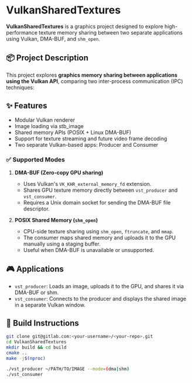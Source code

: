 # VulkanSharedTextures

**VulkanSharedTextures** is a graphics project designed to explore high-performance texture memory sharing between two separate applications using Vulkan, DMA-BUF, and `shm_open`.

## 📦 Project Description

This project explores **graphics memory sharing between applications using the Vulkan API**, comparing two inter-process communication (IPC) techniques:

## ✨ Features
- Modular Vulkan renderer
- Image loading via stb_image
- Shared memory APIs (POSIX + Linux DMA-BUF)
- Support for texture streaming and future video frame decoding
- Two separate Vulkan-based apps: Producer and Consumer

### ✅ Supported Modes

1. **DMA-BUF (Zero-copy GPU sharing)**
   - Uses Vulkan's `VK_KHR_external_memory_fd` extension.
   - Shares GPU texture memory directly between `vst_producer` and `vst_consumer`.
   - Requires a Unix domain socket for sending the DMA-BUF file descriptor.

2. **POSIX Shared Memory (`shm_open`)**
   - CPU-side texture sharing using `shm_open`, `ftruncate`, and `mmap`.
   - The consumer maps shared memory and uploads it to the GPU manually using a staging buffer.
   - Useful when DMA-BUF is unavailable or unsupported.

## 🎮 Applications

- `vst_producer`: Loads an image, uploads it to the GPU, and shares it via DMA-BUF or shm.
- `vst_consumer`: Connects to the producer and displays the shared image in a separate Vulkan window.

## 🚀 Build Instructions

```bash
git clone git@gitlab.com:<your-username>/<your-repo>.git
cd VulkanSharedTextures
mkdir build && cd build
cmake ..
make -j$(nproc)

./vst_producer ~/PATH/TO/IMAGE --mode=(dma|shm)
./vst_consumer
